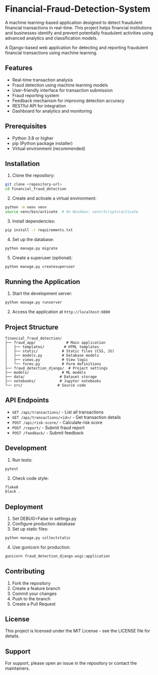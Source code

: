# Financial-Fraud-Detection-System
A machine learning-based application designed to detect fraudulent financial transactions in real-time. This project helps financial institutions and businesses identify and prevent potentially fraudulent activities using advanced analytics and classification models.

A Django-based web application for detecting and reporting fraudulent financial transactions using machine learning.

## Features

- Real-time transaction analysis
- Fraud detection using machine learning models
- User-friendly interface for transaction submission
- Fraud reporting system
- Feedback mechanism for improving detection accuracy
- RESTful API for integration
- Dashboard for analytics and monitoring

## Prerequisites

- Python 3.8 or higher
- pip (Python package installer)
- Virtual environment (recommended)

## Installation

1. Clone the repository:
```bash
git clone <repository-url>
cd financial_fraud_detection
```

2. Create and activate a virtual environment:
```bash
python -m venv venv
source venv/bin/activate  # On Windows: venv\Scripts\activate
```

3. Install dependencies:
```bash
pip install -r requirements.txt
```

4. Set up the database:
```bash
python manage.py migrate
```

5. Create a superuser (optional):
```bash
python manage.py createsuperuser
```

## Running the Application

1. Start the development server:
```bash
python manage.py runserver
```

2. Access the application at `http://localhost:8000`

## Project Structure

```
financial_fraud_detection/
├── fraud_app/              # Main application
│   ├── templates/         # HTML templates
│   ├── static/           # Static files (CSS, JS)
│   ├── models.py         # Database models
│   ├── views.py          # View logic
│   └── forms.py          # Form definitions
├── fraud_detection_django/  # Project settings
├── models/               # ML models
├── data/                # Dataset storage
├── notebooks/           # Jupyter notebooks
└── src/                # Source code
```

## API Endpoints

- `GET /api/transactions/` - List all transactions
- `GET /api/transactions/<id>/` - Get transaction details
- `POST /api/risk-score/` - Calculate risk score
- `POST /report/` - Submit fraud report
- `POST /feedback/` - Submit feedback

## Development

1. Run tests:
```bash
pytest
```

2. Check code style:
```bash
flake8
black .
```

## Deployment

1. Set DEBUG=False in settings.py
2. Configure production database
3. Set up static files:
```bash
python manage.py collectstatic
```
4. Use gunicorn for production:
```bash
gunicorn fraud_detection_django.wsgi:application
```

## Contributing

1. Fork the repository
2. Create a feature branch
3. Commit your changes
4. Push to the branch
5. Create a Pull Request

## License

This project is licensed under the MIT License - see the LICENSE file for details.

## Support

For support, please open an issue in the repository or contact the maintainers.
